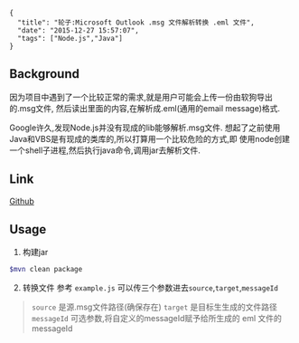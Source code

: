```metadata
{
  "title": "轮子:Microsoft Outlook .msg 文件解析转换 .eml 文件",
  "date": "2015-12-27 15:57:07",
  "tags": ["Node.js","Java"]
}
```



## Background

因为项目中遇到了一个比较正常的需求,就是用户可能会上传一份由软狗导出的.msg文件,
然后读出里面的内容,在解析成.eml(通用的email message)格式.

Google许久,发现Node.js并没有现成的lib能够解析.msg文件.
想起了之前使用Java和VBS是有现成的类库的,所以打算用一个比较危险的方式,即
使用node创建一个shell子进程,然后执行java命令,调用jar去解析文件.

## Link
[Github](https://github.com/Aquariuslt/MsgFileConversionTool)

## Usage


1. 构建jar
```sh
$mvn clean package
```

2. 转换文件
参考 `example.js`
可以传三个参数进去`source`,`target`,`messageId`
> `source` 是源.msg文件路径(确保存在)
> `target` 是目标生生成的文件路径
> `messageId` 可选参数,将自定义的messageId赋予给所生成的 eml 文件的 messageId